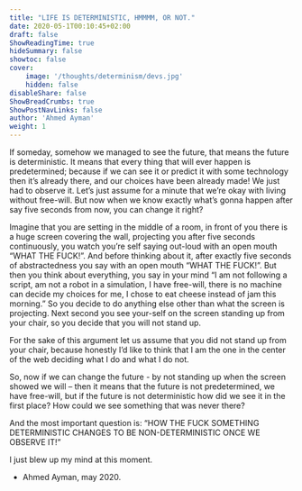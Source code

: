 ```yaml
---
title: "LIFE IS DETERMINISTIC, HMMMM, OR NOT."
date: 2020-05-1T00:10:45+02:00
draft: false
ShowReadingTime: true
hideSummary: false
showtoc: false
cover: 
    image: '/thoughts/determinism/devs.jpg'
    hidden: false
disableShare: false
ShowBreadCrumbs: true
ShowPostNavLinks: false
author: 'Ahmed Ayman'
weight: 1
---
```


If someday, somehow we managed to see the future, that means the future is deterministic. It means that every thing that will ever happen is predetermined; because if we can see it or predict it with some technology then it’s already there, and our choices have been already made! We just had to observe it.
Let’s just assume for a minute that we’re okay with living without free-will.
But now when we know exactly what’s gonna happen after say five seconds from now, you can change it right?

Imagine that you are setting in the middle of a room, in front of you there is a huge screen covering the wall, projecting you after five seconds continuously,  you watch you’re self saying out-loud with an open mouth “WHAT THE FUCK!”. And before thinking about it, after exactly five seconds of abstractedness you say with an open mouth “WHAT THE FUCK!”.
But then you think about everything, you say in your mind “I am not following a script, am not a robot in a simulation, I have free-will, there is no machine can decide  my choices for me, I chose to eat cheese instead of jam this morning.” So you decide to do anything else other than what the screen is projecting. Next second you see your-self on the screen standing up from your chair, so you decide that you will not stand up.

For the sake of this argument let us assume that you did not stand up from your chair, because honestly I’d like to think that I am the one in the center of the web deciding what I do and what I do not.

So, now if we can change the future - by not standing up when the screen showed we will – then it means that the future is not predetermined, we have free-will, but if the future is not deterministic how did we see it in the first place? How could we see something that was never there?

And the most important question is: “HOW THE FUCK SOMETHING DETERMINISTIC CHANGES TO BE NON-DETERMINISTIC ONCE WE OBSERVE IT!”

I just blew up my mind at this moment.

- Ahmed Ayman, may 2020.





